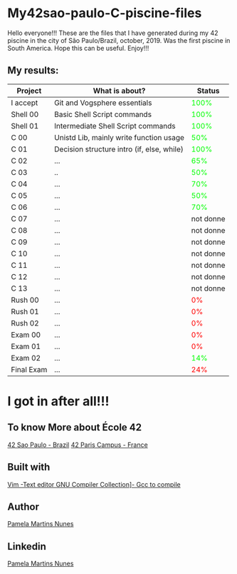 <!DOCTYPE html>
<html>
    <head>
	<style>
	.fail {
		color: rgb(255, 0, 0);
	}
	.pass {
		color: rgb(0, 255, 0);
	}
 </style>
</head>
<head> 
	<body>
<h1> My42sao-paulo-C-piscine-files </h1>
 Hello everyone!!! These are the files that I have generated during my 42 piscine in the city of São Paulo/Brazil, october, 2019.
 Was the first piscine in South America.
 Hope this can be useful.
 Enjoy!!!

<h2> My results:</h2>

 <table>
        <thead>
                <tr>
                    <th>Project</th>
                    <th>What is about? </th>
                    <th>Status</th>
					</tr>
            </thead>
            <tbody>
                <tr>
                    <td>I accept</td>
                    <td>Git and Vogsphere essentials</td>
                    <td class="pass">100%</td>
                </tr>
                <tr>
                    <td>Shell 00</td>
                    <td>Basic Shell Script commands</td>
                    <td class="pass">100%</td>
                </tr>
                <tr>
                    <td>Shell 01</td>
                    <td>Intermediate Shell Script commands</td>
                    <td class="pass">100%</td>
                </tr>
				 <tr>
                    <td>C 00</td>
                    <td>Unistd Lib, mainly write function usage</td>
                    <td class="pass">50%</td>
                </tr>
				 <tr>
                    <td> C 01</td>
                    <td>Decision structure intro (if, else, while)</td>
                    <td class="pass">100%</td>
                </tr>
				 <tr>
                    <td>C 02</td>  
                    <td>...</td>
                    <td class="pass">65%</td>
                </tr>
				 <tr>
                    <td>C 03</td>
                    <td>..</td>
                    <td class="pass">50%</td>
                </tr>
				<tr>
                    <td>C 04</td>
                    <td>...</td>
                    <td class="pass">70%</td>
                </tr> 
				<tr>
                    <td>C 05 </td>
                    <td>...</td>
                    <td class="pass">50%</td>
                </tr>
				<tr>
                    <td>C 06</td>
                    <td>...</td>
                    <td class="pass">70%</td>
                </tr>
				<tr>
                    <td>C 07</td>
                    <td>...</td>
                    <td>not donne</td>
                </tr>
				<tr>
                    <td>C 08</td>
                    <td>...</td>
                    <td>not donne</td>
                </tr>
				<tr>
                    <td>C 09</td>
                    <td>...</td>
                    <td>not donne</td>
                </tr>
				<tr>
                    <td>C 10</td>
                    <td>...</td>
                    <td>not donne</td>
                </tr>
				<tr>
                    <td>C 11</td>
                    <td>...</td>
                    <td>not donne</td>
                </tr>
				<tr>
                    <td>C 12</td>
                    <td>...</td>
                    <td>not donne</td>
                </tr>
				<tr>
                    <td>C 13</td>
                    <td>...</td>
                    <td>not donne</td>
                </tr>
				<tr>
                    <td>Rush 00</td>
                    <td>...</td>
                    <td class="fail">0%</td>
                </tr>
				<tr>
                    <td>Rush 01</td>
                    <td>...</td>
                    <td class="fail">0%</td>
                </tr>
				<tr>
                    <td>Rush 02</td>
                    <td>...</td>
                    <td class="fail">0%</td>
                </tr>
				<tr>
                    <td>Exam 00</td>
                    <td>...</td>
                    <td class="fail">0%</td>
                </tr>
				<tr>
                    <td>Exam 01</td>
                    <td>...</td>
                    <td class="fail">0%</td>
                </tr>
				<tr>
                    <td>Exam 02</td>
                    <td>...</td>
                    <td class="pass">14%</td>
                </tr>
				<tr>
                    <td>Final Exam</td>
                    <td>...</td>
                    <td class="fail">24%</td>
                </tr>
            </tbody>
        </table>

<h1> I got in after all!!!</h1>

<h2> To know More about École 42 </h2>
<a href ="https://www.42sp.org.br/">42 Sao Paulo - Brazil</a>
<a href ="https://www.42.fr/">42 Paris Campus - France</a>

## Built with

<a href ="https://www.vim.org/">Vim -Text editor </a>
<a href ="https://gcc.gnu.org/">GNU Compiler Collection]- Gcc to compile</a>

<h2> Author </h2>

<a href ="https://github.com/pmartinsn">Pamela Martins Nunes</a>

<h2> Linkedin </h2>
 
<a href ="https://www.linkedin.com/in/pamelaillisse/">Pamela Martins Nunes</a>

</body>
</html>